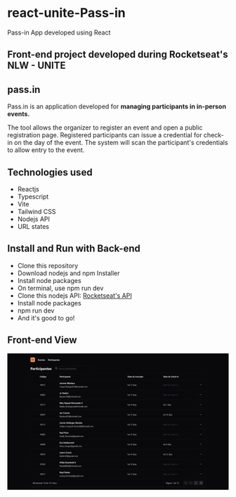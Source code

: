 # react-unite-Pass-in
Pass-in App developed using React 

## Front-end project developed during Rocketseat's NLW - UNITE

## pass.in 

Pass.in is an application developed for **managing participants in in-person events.**

The tool allows the organizer to register an event and open a public registration page.
Registered participants can issue a credential for check-in on the day of the event.
The system will scan the participant's credentials to allow entry to the event.

## Technologies used 

- Reactjs
- Typescript
- Vite
- Tailwind CSS
- Nodejs API
- URL states

## Install and Run with Back-end

- Clone this repository
- Download nodejs and npm Installer
- Install node packages
- On terminal, use npm run dev
- Clone this nodejs API: [Rocketseat's API](https://github.com/rocketseat-education/nlw-unite-nodejs)
- Install node packages
- npm run dev
- And it's good to go!

## Front-end View 

<img width="1280" alt="Screenshot showing the app's home page preview" src="./public/pass-in-screen.png">
